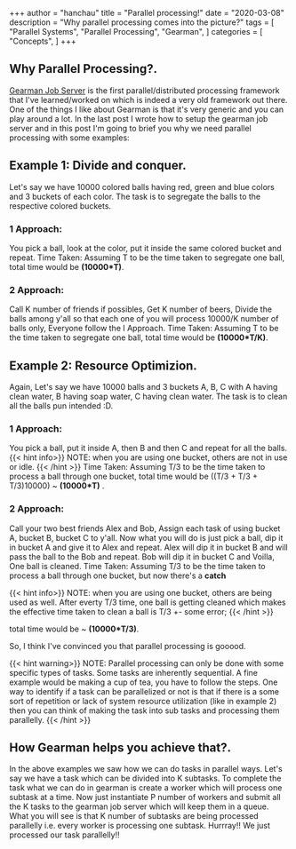 +++
author = "hanchau"
title = "Parallel processing!"
date = "2020-03-08"
description = "Why parallel processing comes into the picture?"
tags = [
    "Parallel Systems",
    "Parallel Processing",
    "Gearman",
]
categories = [
    "Concepts",
]
+++

## Why Parallel Processing?.

[Gearman Job Server](http://gearman.org/) is the first parallel/distributed processing framework that I've learned/worked on which is indeed a very old framework out there.
One of the things I like about Gearman is that it's very generic and you can play around a lot.
In the last post I wrote how to setup the gearman job server and in this post I'm going to brief you why we need parallel processing with some examples:

## Example 1: Divide and conquer.

Let's say we have 10000 colored balls having red, green and blue colors and 3 buckets of each color. The task is to segregate the balls to the respective colored buckets.

### 1 Approach:

You pick a ball, look at the color, put it inside the same colored bucket and repeat.
Time Taken: Assuming T to be the time taken to segregate one ball, total time would be **(10000*T)**.


### 2 Approach:

Call K number of friends if possibles, Get K number of beers, Divide the balls among y'all so that each one of you will process 10000/K number of balls only, Everyone follow the I Approach.
Time Taken: Assuming T to be the time taken to segregate one ball, total time would be **(10000*T/K)**.



## Example 2: Resource Optimizion.

Again, Let's say we have 10000 balls and 3 buckets A, B, C with A having clean water, B having soap water, C having clean water. The task is to clean all the balls pun intended :D.

### 1 Approach:

You pick a ball, put it inside A, then B and then C and repeat for all the balls.
{{< hint info>}}
NOTE: when you are using one bucket, others are not in use or idle.
{{< /hint >}}
Time Taken: Assuming T/3 to be the time taken to process a ball through one bucket, total time would be ((T/3 + T/3 + T/3)10000) ~ **(10000*T)** .


### 2 Approach:

Call your two best friends Alex and Bob, Assign each task of using bucket A, bucket B, bucket C to y'all.
Now what you will do is just pick a ball, dip it in bucket A and give it to Alex and repeat.
Alex will dip it in bucket B and will pass the ball to the Bob and repeat.
Bob will dip it in bucket C and Voilla, One ball is cleaned.
Time Taken: Assuming T/3 to be the time taken to process a ball through one bucket, but now there's a **catch**

{{< hint info>}}
NOTE: when you are using one bucket, others are being used as well.
After everty T/3 time, one ball is getting cleaned which makes the effective time taken to clean a ball is T/3 +- some error;
{{< /hint >}}

total time would be ~ **(10000*T/3)**.


So, I think I've convinced you that parallel processing is gooood.

{{< hint warning>}}
NOTE: Parallel processing can only be done with some specific types of tasks. Some tasks are inherently sequential. A fine example would be making a cup of tea, you have to follow the steps. One way to identify if a task can be parallelized or not is that if there is a some sort of repetition or lack of system resource utilization (like in example 2) then you can think of making the task into sub tasks and processing them parallelly.
{{< /hint >}}


## How Gearman helps you achieve that?.

In the above examples we saw how we can do tasks in parallel ways. Let's say we have a task which can be divided into K subtasks. To complete the task what we can do in gearman is create a worker which will process one subtask at a time. Now just instantiate P number of workers and submit all the K tasks to the gearman job server which will keep them in a queue. What you will see is that K number of subtasks are being processed parallelly i.e. every worker is processing one subtask. Hurrray!! We just processed our task parallelly!!
